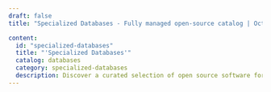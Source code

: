 ```yaml
---
draft: false
title: "Specialized Databases - Fully managed open-source catalog | OctaByte.io"

content:
  id: "specialized-databases"
  title: "'Specialized Databases'"
  catalog: databases
  category: specialized-databases
  description: Discover a curated selection of open source software for specialized databases on OctaByte. Our platform takes care of the intricate aspects of installation, backup, updates, and maintenance, ensuring a seamless experience for our users. Explore the world
---
```

